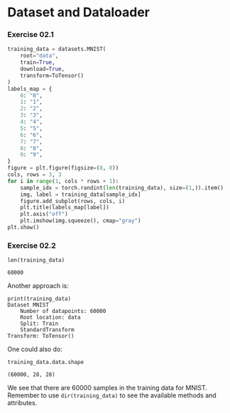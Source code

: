 # Dataset and Dataloader

### Exercise 02.1

```python
training_data = datasets.MNIST(
    root="data",
    train=True,
    download=True,
    transform=ToTensor()
)
labels_map = {
    0: "0",
    1: "1",
    2: "2",
    3: "3",
    4: "4",
    5: "5",
    6: "6",
    7: "7",
    8: "8",
    9: "9",
}
figure = plt.figure(figsize=(8, 8))
cols, rows = 3, 3
for i in range(1, cols * rows + 1):
    sample_idx = torch.randint(len(training_data), size=(1,)).item()
    img, label = training_data[sample_idx]
    figure.add_subplot(rows, cols, i)
    plt.title(labels_map[label])
    plt.axis("off")
    plt.imshow(img.squeeze(), cmap="gray")
plt.show()
```

### Exercise 02.2

```
len(training_data)
```
```
60000
```

Another approach is:

```
print(training_data)
Dataset MNIST
    Number of datapoints: 60000
    Root location: data
    Split: Train
    StandardTransform
Transform: ToTensor()
```

One could also do:

```
training_data.data.shape
```
```
(60000, 28, 28)
```

We see that there are 60000 samples in the training data for MNIST. Remember to use `dir(training_data)` to see the available methods and attributes.
